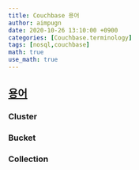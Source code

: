 ```yaml
---
title: Couchbase 용어
author: aimpugn
date: 2020-10-26 13:10:00 +0900
categories: [Couchbase.terminology]
tags: [nosql,couchbase]
math: true
use_math: true
---
```


## [용어](https://docs.couchbase.com/server/current/learn/glossary.html)
### Cluster
### Bucket
### Collection
